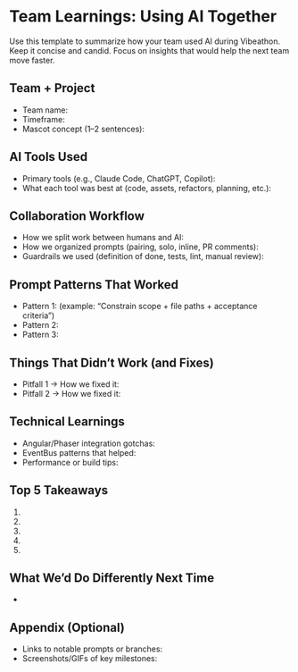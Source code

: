 # Team Learnings: Using AI Together

Use this template to summarize how your team used AI during Vibeathon. Keep it concise and candid. Focus on insights that would help the next team move faster.

## Team + Project
- Team name:
- Timeframe:
- Mascot concept (1–2 sentences):

## AI Tools Used
- Primary tools (e.g., Claude Code, ChatGPT, Copilot):
- What each tool was best at (code, assets, refactors, planning, etc.):

## Collaboration Workflow
- How we split work between humans and AI:
- How we organized prompts (pairing, solo, inline, PR comments):
- Guardrails we used (definition of done, tests, lint, manual review):

## Prompt Patterns That Worked
- Pattern 1: (example: “Constrain scope + file paths + acceptance criteria”)
- Pattern 2:
- Pattern 3:

## Things That Didn’t Work (and Fixes)
- Pitfall 1 → How we fixed it:
- Pitfall 2 → How we fixed it:

## Technical Learnings
- Angular/Phaser integration gotchas:
- EventBus patterns that helped:
- Performance or build tips:

## Top 5 Takeaways
1.
2.
3.
4.
5.

## What We’d Do Differently Next Time
-

## Appendix (Optional)
- Links to notable prompts or branches:
- Screenshots/GIFs of key milestones:

